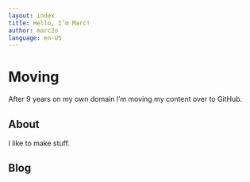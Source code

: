```yaml
---
layout: index
title: Hello, I’m Marc!
author: marc2o
language: en-US
---
```


# Moving

After 9 years on my own domain I’m moving my content over to GitHub.

## About

I like to make stuff.

## Blog